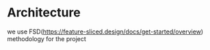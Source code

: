 # Architecture
we use FSD(https://feature-sliced.design/docs/get-started/overview) methodology for the project